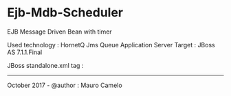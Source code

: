 <script id="myxml" type="text/xml">
<jms-destinations>
    <jms-queue name="testQueue">
         <entry name="queue/MyQueue"/>
    </jms-queue>
</jms-destinations>
</script>
# Ejb-Mdb-Scheduler
EJB Message Driven Bean with timer

Used technology : HornetQ Jms Queue
Application Server Target : JBoss AS 7.1.1.Final

JBoss standalone.xml tag :

<script type="text/javascript">document.write(document.getElementById('myxml').innerHTML)</script>

____________________________________

October 2017 - @author : Mauro Camelo
